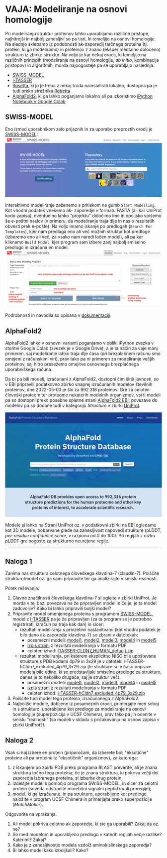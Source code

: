 # VAJA: Modeliranje na osnovi homologije

Pri modeliranju struktur proteinov lahko uporabljamo različne pristope, najhitrejši in najbolj zanesljivi so pa tisti, ki temeljijo na osnovi homologije. Na slednjo sklepamo iz podobnosti ak-zaporedij tarčnega proteina (tj. protein, ki ga modeliramo) in proteinov z znano (eksperimentalno določeno) strukturo iz zbirke struktur. Na voljo je kar nekaj orodij, ki temeljijo na različnih principih (modeliranje na osnovi homologije, *ab initio*, kombinacija pristopov) in algoritmih, morda najpogosteje pa se uporabljajo naslednja:
- [SWISS-MODEL](https://swissmodel.expasy.org/)
- [I-TASSER](https://zhanggroup.org/I-TASSER/)
- [Rosetta](https://www.rosettacommons.org/software), ki jo je treba z nekaj truda nainstalirati lokalno, dostopna pa je tudi preko strežnika [Robetta](https://robetta.bakerlab.org/)
- [AlphaFold2](https://github.com/deepmind/alphafold), ki ga lahko poganjamo lokalno ali pa izkoristimo [iPython Notebook v Google Colab](https://colab.research.google.com/github/sokrypton/ColabFold/blob/main/AlphaFold2.ipynb)


## SWISS-MODEL

Eno izmed uporabnikom zelo prijaznih in za uporabo preprostih orodij je [SWISS-MODEL](https://swissmodel.expasy.org/):
![SWISS-MODEL vstopna stran](slike/modeliranje-swissmodel1.png)

Interaktivno modeliranje zaženemo s pritiskom na gumb `Start Modelling`. Kot vhodni podatek vnesemo ak- zaporedje v formatu FASTA (ali kar UniProt kodo zapisa), eventuelno lahko "projektu" določimo ime in opcijsko vpišemo še e-poštni naslov (v primeru, da modeliranje traja dlje in nas o rezultatih obvesti prek e-pošte). Na voljo imamo iskanje po predlogah (`Search For Templates`), kjer nam predlaga eno ali več možnih struktur kot predloge (izberemo eno ali več, za vsako nam naredi ločen model), ali pa kar kliknemo `Build Model`, kjer program sam izbere zanj najbolj smiselno predlogo in izračuna en model.
![SWISS-MODEL vnos](slike/modeliranje-swissmodel2.png)

Podrobnosti in navodila so opisana v [dokumentaciji](https://swissmodel.expasy.org/docs/help).

## AlphaFold2

AlphaFold2 lahko v osnovni varianti poganjamo v obliki iPython zvezka v storitvi Google Colab (zvezek je v Google Drive), a je ta način za vaje manj primeren, saj modeliranje lahko traja dlje časa (pri brezplačnem računu smo omejeni z računskimi viri), prav tako pa ni primeren za modeliranje večjih proteinov, saj hitro presežemo omejitve osnovnega brezplačnega uporabniškega računa.

Da bi pa bili modeli, izračunani z AlphaFold2, dostopni čim širši javnosti, so v EBI pripravili podatkovno zbirko vnaprej izračunanih modelov številnih proteinov, dne 2022-05-03 je šlo za 992.316 proteinov. Gre za celoten človeški proteom ter proteome nekaterih modelnih organizmov, vsi ti modeli pa so dostopni preko posebne spletne strani [AlphaFold2 EBI](https://alphafold.ebi.ac.uk/), povezave do modelov pa so dodane tudi v kategorijo *Structure* v zbirki [UniProt](https://www.uniprot.org/).

![AlphaFold Model Database](slike/modeliranje-alphafold_database.png)

Modele si lahko na Strani UniProt oz. v podatkovni zbirki na EBI ogledamo kot 3D modele, pobarvane glede na zanesljivost napovedi strukture (pLDDT, *per-residue confidence score*, v razponu od 0 do 100). Pri regijah z nizko pLDDT gre pogosto za strukturno neurejene regije.



---

## Naloga 1
Zanima nas struktura celotnega človeškega klavdina-7 (claudin-7). Poiščite strukturo/model oz. ga sami pripravite ter ga analizirajte v smislu realnosti.

Potek reševanja:
1. Glavne značilnosti človeškega klavdina-7 si oglejte v zbirki UniProt. Je morda v tej bazi povezava na že pripravljen model in če je, je ta model zadovoljiv? Kako bi lahko pripravili boljši model?
2. Pripravite model omenjenega proteina s programom [SWISS-MODEL](http://swissmodel.expasy.org/), model z [I-TASSER](http://zhanglab.ccmb.med.umich.edu/I-TASSER/) pa je že pripravljen (za ta program se je potrebno registrirati, izračun pa traja kak dan) in sicer:
   * rezultati modeliranja s privzetimi nastavitvami (kot vhodni podatek je bilo dano ak-zaporedje klavdina-7) so zbrani v datotekah:
      * posamezni modeli: [model1](https://github.com/mpavsic/biokeminfo/blob/main/biokeminfo/vaje/izhod/ITASSER-CLDN7_HUMAN_default-model1.pdb), [model2](https://github.com/mpavsic/biokeminfo/blob/main/biokeminfo/vaje/izhod/ITASSER-CLDN7_HUMAN_default-model2.pdb), [model3](https://github.com/mpavsic/biokeminfo/blob/main/biokeminfo/vaje/izhod/ITASSER-CLDN7_HUMAN_default-model3.pdb), [model4](https://github.com/mpavsic/biokeminfo/blob/main/biokeminfo/vaje/izhod/ITASSER-CLDN7_HUMAN_default-model4.pdb) in [model5](https://github.com/mpavsic/biokeminfo/blob/main/biokeminfo/vaje/izhod/ITASSER-CLDN7_HUMAN_default-model5.pdb)
      * [izpis strani](https://github.com/mpavsic/biokeminfo/blob/main/biokeminfo/vaje/izhod/ITASSER-CLDN7_HUMAN_default-log.pdf) z rezultati modeliranja v formatu PDF
      * celoten izhod: [ITASSER-CLDN7_HUMAN_default.zip](https://github.com/mpavsic/biokeminfo/blob/main/biokeminfo/vaje/izhod/ITASSER-CLDN7_HUMAN_default.zip)
   * rezultati modeliranja, pri katerem eksplicitno NISO bile upoštevane strukture s PDB kodami 4p79 in 3x29 je v datoteki I-TASSER-hCldn7_excluded_4p79_3x29.zip (te strukture so v času priprave modela bile edine, ki so predstavljale smiselne predloge za strukturo, danes je to nekoliko drugače, saj je struktur več):
      * posamezni modeli: [model1](https://github.com/mpavsic/biokeminfo/blob/main/biokeminfo/vaje/izhod/I-TASSER-hCldn7_excluded_4p79_3x29-model1.pdb), [model2](https://github.com/mpavsic/biokeminfo/blob/main/biokeminfo/vaje/izhod/I-TASSER-hCldn7_excluded_4p79_3x29-model2.pdb), [model3](https://github.com/mpavsic/biokeminfo/blob/main/biokeminfo/vaje/izhod/I-TASSER-hCldn7_excluded_4p79_3x29-model3.pdb), [model4](https://github.com/mpavsic/biokeminfo/blob/main/biokeminfo/vaje/izhod/I-TASSER-hCldn7_excluded_4p79_3x29-model4.pdb) in [model5](https://github.com/mpavsic/biokeminfo/blob/main/biokeminfo/vaje/izhod/I-TASSER-hCldn7_excluded_4p79_3x29-model5.pdb)
      * [izpis strani](https://github.com/mpavsic/biokeminfo/blob/main/biokeminfo/vaje/izhod/I-TASSER-hCldn7_excluded_4p79_3x29.pdf) z rezultati modeliranja v formatu PDF
      * celoten izhod: [I-TASSER-hCldn7_excluded_4p79_3x29.zip](https://github.com/mpavsic/biokeminfo/blob/main/biokeminfo/vaje/izhod/I-TASSER-hCldn7_excluded_4p79_3x29.zip)
3. Poiščite tudi model tega proteina, izračunanega z AlphaFold2.
4.  Najboljše modele, dobljene iz posameznih orodij, primerjajte med seboj in s strukturo, uporabljeno kot predlogo za modeliranje na osnovi homologije (superpozicija v UCSF Chimera), prav tako pa jih ocenite v smislu “realnosti” (so modeli v skladu s pričakovanju na osnovi zapisa v zbirki UniProt?).

## Naloga 2
Vsak si naj izbere en protein (priporočam, da izberete bolj "eksotične" proteine ali pa proteine iz "eksotičnih" organizmov), za katerega:
1. z iskanjem po zbirki PDB preko programa BLAST preverite, ali je znana struktura točno tega proteina; če je znana struktura, ki pokriva večji del zaporedja izbranega proteina, si izberite drug protein;
2. izdelajte model s pomočjo programa SWISS-MODEL, in sicer za celotni protein (seveda odstranite morebitni signalni peptid in/ali proregije);
3. model, ki ga izračunate, in pa strukturo, uporabljeno kot predlogo, naložite v program UCSF Chimera in primerjajte preko superpozicije (*MatchMaker*).

Odgovorite na vprašanja:
1. Ali model pokriva celotno ak zaporedje, ki ste ga uporabili? Zakaj da oz. ne?
2. So med modelom in uporabljeno predlogo v katerih regijah večje razlike? Katerimi? Zakaj?
3. Kako je z zanesljivostjo modela vzdolž aminokislinskega zaporedja?
4. Bi lahko model kako izboljšali? Kako?
